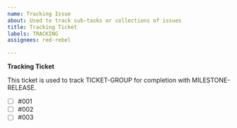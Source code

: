```yaml
---
name: Tracking Issue
about: Used to track sub-tasks or collections of issues
title: Tracking Ticket
labels: TRACKING
assignees: red-rebel

---
```


**Tracking Ticket**

This ticket is used to track TICKET-GROUP for completion with MILESTONE-RELEASE.

- [ ] #001
- [ ] #002
- [ ] #003
